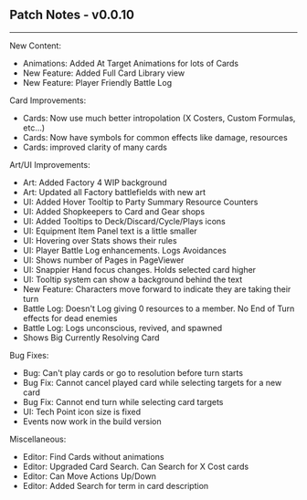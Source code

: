 ## Patch Notes - v0.0.10
----

New Content:
- Animations: Added At Target Animations for lots of Cards
- New Feature: Added Full Card Library view
- New Feature: Player Friendly Battle Log

Card Improvements:
- Cards: Now use much better intropolation (X Costers, Custom Formulas, etc...)
- Cards: Now have symbols for common effects like damage, resources
- Cards: improved clarity of many cards

Art/UI Improvements:
- Art: Added Factory 4 WIP background
- Art: Updated all Factory battlefields with new art
- UI: Added Hover Tooltip to Party Summary Resource Counters
- UI: Added Shopkeepers to Card and Gear shops
- UI: Added Tooltips to Deck/Discard/Cycle/Plays icons
- UI: Equipment Item Panel text is a little smaller
- UI: Hovering over Stats shows their rules
- UI: Player Battle Log enhancements. Logs Avoidances
- UI: Shows number of Pages in PageViewer
- UI: Snappier Hand focus changes. Holds selected card higher
- UI: Tooltip system can show a background behind the text
- New Feature: Characters move forward to indicate they are taking their turn
- Battle Log: Doesn't Log giving 0 resources to a member. No End of Turn effects for dead enemies
- Battle Log: Logs unconscious, revived, and spawned
- Shows Big Currently Resolving Card

Bug Fixes:
- Bug: Can't play cards or go to resolution before turn starts
- Bug Fix: Cannot cancel played card while selecting targets for a new card
- Bug Fix: Cannot end turn while selecting card targets
- UI: Tech Point icon size is fixed
- Events now work in the build version

Miscellaneous:
- Editor: Find Cards without animations
- Editor: Upgraded Card Search. Can Search for X Cost cards
- Editor: Can Move Actions Up/Down
- Editor: Added Search for term in card description